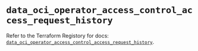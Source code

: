 # `data_oci_operator_access_control_access_request_history`

Refer to the Terraform Registory for docs: [`data_oci_operator_access_control_access_request_history`](https://registry.terraform.io/providers/oracle/oci/6.18.0/docs/data-sources/operator_access_control_access_request_history).
